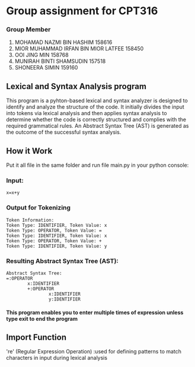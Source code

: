 # Group assignment for CPT316

### Group Member
1) MOHAMAD NAZMI BIN HASHIM 158616 
2) MIOR MUHAMMAD IRFAN BIN MIOR LATFEE 158450 
3) OOI JING MIN 158768 
4) MUNIRAH BINTI SHAMSUDIN 157518 
5) SHONEERA SIMIN 159160
   
## Lexical and Syntax Analysis program

This program is a pyhton-based lexical and syntax analyzer is designed to identify and analyze the structure of the code. It initially divides the input into tokens via lexical analysis and then applies syntax analysis to determine whether the code is correctly structured and complies with the required grammatical rules. An Abstract Syntax Tree (AST) is generated as the outcome of the successful syntax analysis.

## How it Work
Put it all file in the same folder and run file main.py in your python console:

### Input:
```
x=x+y
```

### Output for Tokenizing
```
Token Information:
Token Type: IDENTIFIER, Token Value: x
Token Type: OPERATOR, Token Value: =
Token Type: IDENTIFIER, Token Value: x
Token Type: OPERATOR, Token Value: +
Token Type: IDENTIFIER, Token Value: y
```

### Resulting Abstract Syntax Tree (AST):

```
Abstract Syntax Tree:
=:OPERATOR
        x:IDENTIFIER
        +:OPERATOR
                x:IDENTIFIER
                y:IDENTIFIER
```

#### This program enables you to enter multiple times of expression unless type exit to end the program

## Import Function
're' (Regular Expression Operation) :used for defining patterns to match characters in input during lexical analysis






